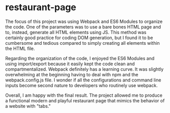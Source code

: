 # restaurant-page
The focus of this project was using Webpack and ES6 Modules to organize the code. One of the parameters was to use a bare bones HTML page and to, instead, generate all HTML elements using JS. This method was certainly good practice for coding DOM generation, but I found it to be cumbersome and tedious compared to simply creating all elements within the HTML file.

Regarding the organization of the code, I enjoyed the ES6 Modules and using import/export because it easily kept the code clean and compartmentalized. Webpack definitely has a learning curve. It was slightly overwhelming at the beginning having to deal with npm and the webpack.config.js file. I wonder if all the configurations and command line inputs become second nature to developers who routinely use webpack.

Overall, I am happy with the final result. The project allowed me to produce a functional modern and playful restaurant page that mimics the behavior of a website with "tabs."